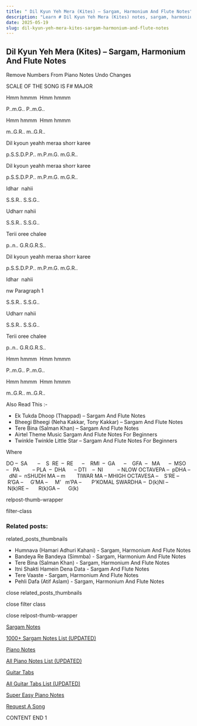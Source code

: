 ```yaml
---
title: " Dil Kyun Yeh Mera (Kites) – Sargam, Harmonium And Flute Notes"
description: "Learn # Dil Kyun Yeh Mera (Kites) notes, sargam, harmonium notations and flute notes. Easy step-by-step tutorial for beginners."
date: 2025-05-19
slug: dil-kyun-yeh-mera-kites-sargam-harmonium-and-flute-notes
---
```


## Dil Kyun Yeh Mera (Kites) – Sargam, Harmonium And Flute Notes

Remove Numbers From Piano Notes
Undo Changes

SCALE OF THE SONG IS F# MAJOR

Hmm hmmm  Hmm hmmm

P..m.G.. P..m.G..

Hmm hmmm  Hmm hmmm

m..G.R.. m..G.R..

Dil kyoun yeahh meraa shorr karee

p.S.S.D.P.P.. m.P.m.G. m.G.R..

Dil kyoun yeahh meraa shorr karee

p.S.S.D.P.P.. m.P.m.G. m.G.R..

Idhar  nahii

S.S.R.. S.S.G..

Udharr nahii

S.S.R.. S.S.G..

Terii oree chalee

p..n.. G.R.G.R.S..

Dil kyoun yeahh meraa shorr karee

p.S.S.D.P.P.. m.P.m.G. m.G.R..

Idhar  nahii

nw Paragraph 1

S.S.R.. S.S.G..

Udharr nahii

S.S.R.. S.S.G..

Terii oree chalee

p..n.. G.R.G.R.S..

Hmm hmmm  Hmm hmmm

P..m.G.. P..m.G..

Hmm hmmm  Hmm hmmm

m..G.R.. m..G.R..

Also Read This :-

- Ek Tukda Dhoop (Thappad) – Sargam And Flute Notes
- Bheegi Bheegi (Neha Kakkar, Tony Kakkar) – Sargam And Flute Notes
- Tere Bina (Salman Khan) – Sargam And Flute Notes
- Airtel Theme Music Sargam And Flute Notes For Beginners
- Twinkle Twinkle Little Star – Sargam And Flute Notes For Beginners

Where

DO –  SA       –    S  RE  –  RE      –    RMI  –  GA      –    GFA  –   MA      –  MSO  –   PA         – PLA  –  DHA      – DTI    –  NI          – NLOW OCTAVEPA –  pDHA –  dNI –  nSHUDH MA – m        TIWAR MA – MHIGH OCTAVESA –    S’RE –     R’GA –     G’MA –     M’   m’PA –       P’KOMAL SWARDHA –  D(k)NI –       N(k)RE –       R(k)GA –      G(k)

relpost-thumb-wrapper

filter-class

### Related posts:

related_posts_thumbnails

- Humnava (Hamari Adhuri Kahani) - Sargam, Harmonium And Flute Notes
- Bandeya Re Bandeya (Simmba) - Sargam, Harmonium And Flute Notes
- Tere Bina (Salman Khan) - Sargam, Harmonium And Flute Notes
- Itni Shakti Hamein Dena Data - Sargam And Flute Notes
- Tere Vaaste - Sargam, Harmonium And Flute Notes
- Pehli Dafa (Atif Aslam) - Sargam, Harmonium And Flute Notes

close related_posts_thumbnails

close filter class

close relpost-thumb-wrapper

[Sargam Notes](/sargam-notes.html)

[1000+ Sargam Notes List (UPDATED)](/all-songs-list-sargam-notes.html)

[Piano Notes](/piano-notes.html)

[All Piano Notes List (UPDATED)](/all-songs-list-piano-notes.html)

[Guitar Tabs](/guitar-tabs.html)

[All Guitar Tabs List (UPDATED)](/all-songs-list-guitar-tabs.html)

[Super Easy Piano Notes](https://studywall.in/)

[Request A Song](/request-a-song.html)

CONTENT END 1
